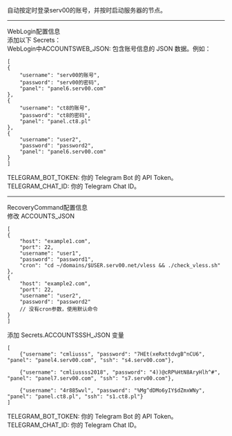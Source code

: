 自动按定时登录serv00的账号，并按时启动服务器的节点。

---------------------------------------------------------------------------------------------------------------------------------------------------
WebLogin配置信息                                                                        
添加以下 Secrets：                                                                             
WebLogin中ACCOUNTSWEB_JSON: 包含账号信息的 JSON 数据。例如：
   
    [
    {
        "username": "serv00的账号",
        "password": "serv00的密码",
        "panel": "panel6.serv00.com"
    },
    {
        "username": "ct8的账号",
        "password": "ct8的密码",
        "panel": "panel.ct8.pl"
    },
    {
        "username": "user2",
        "password": "password2",
        "panel": "panel6.serv00.com"
    }
    ]

TELEGRAM_BOT_TOKEN: 你的 Telegram Bot 的 API Token。
TELEGRAM_CHAT_ID: 你的 Telegram Chat ID。

--------------------------------------------------------------------------------------------------------------------------------------------------------
RecoveryCommand配置信息                                  
修改 ACCOUNTS_JSON                                                     

    [
    {
        "host": "example1.com",
        "port": 22,
        "username": "user1",
        "password": "password1",
        "cron": "cd ~/domains/$USER.serv00.net/vless && ./check_vless.sh"
    },
    {
        "host": "example2.com",
        "port": 22,
        "username": "user2",
        "password": "password2"
        // 没有cron参数，使用默认命令
    }
    ]



添加 Secrets.ACCOUNTSSSH_JSON 变量

    [
        {"username": "cmliusss", "password": "7HEt(xeRxttdvgB^nCU6", "panel": "panel4.serv00.com", "ssh": "s4.serv00.com"},
  
        {"username": "cmliussss2018", "password": "4))@cRP%HtN8AryHlh^#", "panel": "panel7.serv00.com", "ssh": "s7.serv00.com"},
  
        {"username": "4r885wvl", "password": "%Mg^dDMo6yIY$dZmxWNy", "panel": "panel.ct8.pl", "ssh": "s1.ct8.pl"}
    ]

                                                                                            
TELEGRAM_BOT_TOKEN: 你的 Telegram Bot 的 API Token。    
TELEGRAM_CHAT_ID: 你的 Telegram Chat ID。                                                        
 

